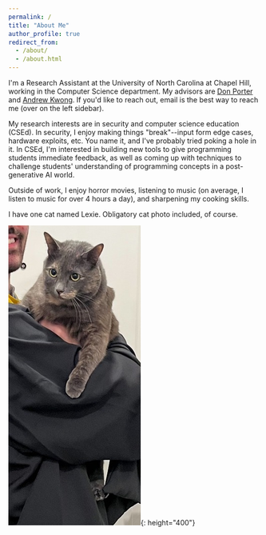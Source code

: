 ```yaml
---
permalink: /
title: "About Me"
author_profile: true
redirect_from: 
  - /about/
  - /about.html
---
```


I'm a Research Assistant at the University of North Carolina at Chapel Hill, working in the Computer Science department. My advisors are [Don Porter](https://www.cs.unc.edu/~porter/) and [Andrew Kwong](https://andrewkwong.org). If you'd like to reach out, email is the best way to reach me (over on the left sidebar).

My research interests are in security and computer science education (CSEd). In security, I enjoy making things "break"--input form edge cases, hardware exploits, etc. You name it, and I've probably tried poking a hole in it. In CSEd, I'm interested in building new tools to give programming students immediate feedback, as well as coming up with techniques to challenge students' understanding of programming concepts in a post-generative AI world.

Outside of work, I enjoy horror movies, listening to music (on average, I listen to music for over 4 hours a day), and sharpening my cooking skills.

I have one cat named Lexie. Obligatory cat photo included, of course. 

![A dilute tortoiseshell cat hanging off a man's shoulder.](../images/lexie.jpg){: height="400"}

